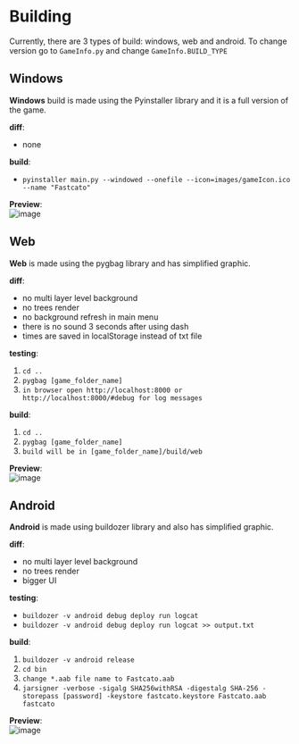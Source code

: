 # Building
Currently, there are 3 types of build: windows, web and android.
To change version go to `GameInfo.py` and change `GameInfo.BUILD_TYPE`

## Windows
**Windows** build is made using the Pyinstaller library and it is a full version of the game.

**diff**:<br>
* none

**build**:<br>
* `pyinstaller main.py --windowed --onefile --icon=images/gameIcon.ico --name "Fastcato"`

**Preview**:<br>
![image](https://github.com/domus55/Python-Game/blob/main/images/github/windows.png)

## Web
**Web** is made using the pygbag library and has simplified graphic.

**diff**: <br>
* no multi layer level background
* no trees render
* no background refresh in main menu
* there is no sound 3 seconds after using dash
* times are saved in localStorage instead of txt file

**testing**:
1. `cd ..`
2. `pygbag [game_folder_name]`
3. `in browser open http://localhost:8000 or http://localhost:8000/#debug for log messages`

**build**:
1. `cd ..`
2. `pygbag [game_folder_name]`
3. `build will be in [game_folder_name]/build/web`

**Preview**:<br>
![image](https://github.com/domus55/Python-Game/blob/main/images/github/web.png)

## Android
**Android** is made using buildozer library and also has simplified graphic.

**diff**:
* no multi layer level background
* no trees render
* bigger UI

**testing**:
* `buildozer -v android debug deploy run logcat`
* `buildozer -v android debug deploy run logcat >> output.txt`

**build**:
1. `buildozer -v android release`
2. `cd bin`
3. `change *.aab file name to Fastcato.aab`
4. `jarsigner -verbose -sigalg SHA256withRSA -digestalg SHA-256 -storepass [password] -keystore fastcato.keystore Fastcato.aab fastcato`

**Preview**:<br>
![image](https://github.com/domus55/Python-Game/blob/main/images/github/android.png)
